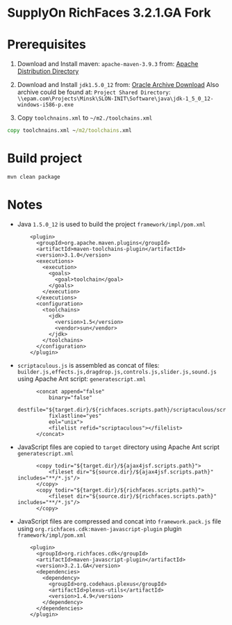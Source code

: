 SupplyOn RichFaces 3.2.1.GA Fork
================================

# Prerequisites

1. Download and Install maven: `apache-maven-3.9.3` from: [Apache Distribution Directory](https://dlcdn.apache.org/maven/maven-3/3.9.3/binaries/apache-maven-3.9.3-bin.zip)
 
2. Download and Install `jdk1.5.0_12` from: [Oracle Archive Download](https://www.oracle.com/java/technologies/java-archive-javase5-downloads.html)
 Also archive could be found at: `Project Shared Directory`: `\\epam.com\Projects\Minsk\SLON-INIT\Software\java\jdk-1_5_0_12-windows-i586-p.exe`
 
3. Copy `toolchnains.xml` to `~/m2./toolchains.xml`
```cmd
copy toolchnains.xml ~/m2/toolchains.xml
```

# Build project

```cmd
mvn clean package
```

# Notes
- Java `1.5.0_12` is used to build the project 
  `framework/impl/pom.xml`
  ```
      <plugin>
        <groupId>org.apache.maven.plugins</groupId>
        <artifactId>maven-toolchains-plugin</artifactId>
        <version>3.1.0</version>
        <executions>
          <execution>
            <goals>
              <goal>toolchain</goal>
            </goals>
          </execution>
        </executions>
        <configuration>
          <toolchains>
            <jdk>
              <version>1.5</version>
              <vendor>sun</vendor>
            </jdk>
          </toolchains>
        </configuration>
      </plugin>
  ```
 
- `scriptaculous.js` is assembled as concat of files: `builder.js,effects.js,dragdrop.js,controls.js,slider.js,sound.js` 
  using Apache Ant script: `generatescript.xml`
  ```
        <concat append="false"
            binary="false"
            destfile="${target.dir}/${richfaces.scripts.path}/scriptaculous/scriptaculous.js"
            fixlastline="yes"
            eol="unix">
            <filelist refid="scriptaculous"></filelist>
        </concat>
  ``` 
  
- JavaScript files are copied to `target` directory using Apache Ant script `generatescript.xml`
  ```
        <copy todir="${target.dir}/${ajax4jsf.scripts.path}">
            <fileset dir="${source.dir}/${ajax4jsf.scripts.path}" includes="**/*.js"/>
        </copy>
        <copy todir="${target.dir}/${richfaces.scripts.path}">
            <fileset dir="${source.dir}/${richfaces.scripts.path}" includes="**/*.js"/>
        </copy>
  ```
   
- JavaScript files are compressed and concat into `framework.pack.js` file using `org.richfaces.cdk:maven-javascript-plugin` plugin
  `framework/impl/pom.xml`
  ```
      <plugin>
        <groupId>org.richfaces.cdk</groupId>
        <artifactId>maven-javascript-plugin</artifactId>
        <version>3.2.1.GA</version>
        <dependencies>
          <dependency>
            <groupId>org.codehaus.plexus</groupId>
            <artifactId>plexus-utils</artifactId>
            <version>1.4.9</version>
          </dependency>
        </dependencies>
      </plugin>
  ``` 
 